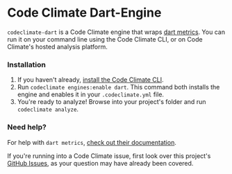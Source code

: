 # Code Climate Dart-Engine

`codeclimate-dart` is a Code Climate engine that wraps [dart metrics](https://github.com/wrike/metrics/). You can run it on your command line using the Code Climate CLI, or on Code Climate's hosted analysis platform.

### Installation

1. If you haven't already, [install the Code Climate CLI](https://github.com/codeclimate/codeclimate).
2. Run `codeclimate engines:enable dart`. This command both installs the engine and enables it in your `.codeclimate.yml` file.
3. You're ready to analyze! Browse into your project's folder and run `codeclimate analyze`.

### Need help?

For help with `dart metrics`, [check out their documentation](https://github.com/wrike/metrics/).

If you're running into a Code Climate issue, first look over this project's [GitHub Issues](https://github.com/tkqubo/codeclimate-tslint/issues), as your question may have already been covered.